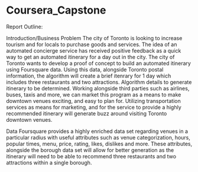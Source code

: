 ﻿# Coursera_Capstone






Report Outline:

Introduction/Business Problem
The city of Toronto is looking to increase tourism and for locals to purchase goods and services. The idea of an automated concierge service has received positive feedback as a quick way to get an automated itinerary for a day out in the city. The city of Toronto wants to develop a proof of concept to build an automated itinerary using Foursquare data. Using this data, alongside Toronto postal information, the algorithm will create a brief itenrary for 1 day which includes three restaurants and two attractions. Algorithm details to generate itinerary to be determined. Working alongside third parties such as airlines, buses, taxis and more, we can market this program as a means to make downtown venues exciting, and easy to plan for. Utilizing transportation services as means for marketing, and for the service to provide a highly recommended itinerary will generate buzz around visiting Toronto downtown venues.

Data
Foursquare provides a highly enriched data set regarding venues in a particular radius with useful attributes such as venue categorization, hours, popular times, menu, price, rating, likes, dislikes and more. These attributes, alongside the borough data set will allow for better generation as the itinerary will need to be able to recommend three restaurants and two attractions within a single borough.
